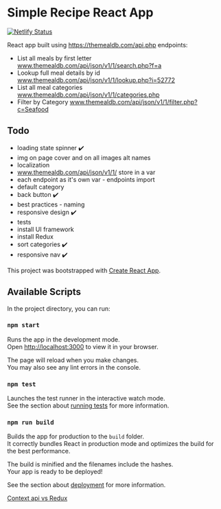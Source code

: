 # Simple Recipe React App

[![Netlify Status](https://api.netlify.com/api/v1/badges/49b12dcd-52dd-4175-99e3-7099318e7d57/deploy-status)](https://app.netlify.com/sites/thewhitefox-simple-recipes-react/deploys)

React app built using https://themealdb.com/api.php endpoints:
- List all meals by first letter www.themealdb.com/api/json/v1/1/search.php?f=a
- Lookup full meal details by id www.themealdb.com/api/json/v1/1/lookup.php?i=52772
- List all meal categories www.themealdb.com/api/json/v1/1/categories.php
- Filter by Category www.themealdb.com/api/json/v1/1/filter.php?c=Seafood

## Todo
- loading state spinner ✔️
- img on page cover and on all images alt names
- localization
- www.themealdb.com/api/json/v1/1/ store in a var
- each endpoint as it's own var - endpoints import
- default category 
- back button ✔️
- best practices - naming
- responsive design ✔️
- tests
- install UI framework
- install Redux
- sort categories ✔️
- responsive nav ✔️

This project was bootstrapped with [Create React App](https://github.com/facebook/create-react-app).

## Available Scripts

In the project directory, you can run:

### `npm start`

Runs the app in the development mode.\
Open [http://localhost:3000](http://localhost:3000) to view it in your browser.

The page will reload when you make changes.\
You may also see any lint errors in the console.

### `npm test`

Launches the test runner in the interactive watch mode.\
See the section about [running tests](https://facebook.github.io/create-react-app/docs/running-tests) for more information.

### `npm run build`

Builds the app for production to the `build` folder.\
It correctly bundles React in production mode and optimizes the build for the best performance.

The build is minified and the filenames include the hashes.\
Your app is ready to be deployed!

See the section about [deployment](https://facebook.github.io/create-react-app/docs/deployment) for more information.

[Context api vs Redux](https://www.upbeatcode.com/react/when-to-use-context-api-vs-redux/)
